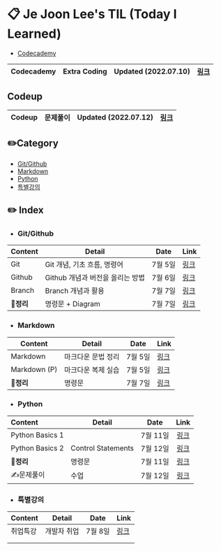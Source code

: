 # 📋  Je Joon Lee's TIL (Today I Learned) 

- [Codecademy](https://www.codecademy.com/profiles/JeJoonLee)

| Codecademy | Extra Coding | Updated (2022.07.10) | [링크](./Codecademy/README.md) |
| ---------- | ------------ | -------------------- | ------------------------------ |



## Codeup

| Codeup | 문제풀이 | Updated (2022.07.12) | [링크](./Codeup/README.md) |
| ------ | -------- | -------------------- | -------------------------- |



## ✏️Category

- [Git/Github](#gitgithub)
- [Markdown](#markdown)
- [Python](#python)
- [특별강의](#특별강의)



## ✏️ Index

- ### Git/Github

| Content | Detail                           | Date    | Link |
| ------- | -------------------------------- | ------- | ---- |
| Git     | Git 개념, 기초 흐름, 명령어      | 7월 5일 | [링크](./Git/Git.md) |
| Github  | Github 개념과 버전을 올리는 방법 | 7월 6일 | [링크](./Git/Github.md) |
| Branch | Branch 개념과 활용 | 7월 7일 | [링크](./Git/Branch,Clone.md) |
| 📌**정리** | 명령문 + Diagram | 7월 7일 | [링크](./Git/Summary.md) |



- ### Markdown

| Content      | Detail             | Date    | Link |
| ------------ | ------------------ | ------- | ---- |
| Markdown     | 마크다운 문법 정리 | 7월 5일 | [링크](./Typora/markdown_language.md)      |
| Markdown (P) | 마크다운 복제 실습 | 7월 5일 | [링크](./Typora/markdown_copy_1.md)     |
| 📌**정리** | 명령문 | 7월 7일 | [링크](./Typora/summary.md) |



- ### Python

| Content         | Detail             | Date     |                     Link                     |
| :-------------- | ------------------ | -------- | :------------------------------------------: |
| Python Basics 1 |                    | 7월 11일 |      [링크](./Python/python_basic_1.md)      |
| Python Basics 2 | Control Statements | 7월 12일 | [링크](./Python/python_control_statement.md) |
| 📌**정리**       | 명령문             | 7월 11일 |     [링크](./Python/python_operators.md)     |
| ✍️문제풀이       | 수업               | 7월 12일 |          [링크](./Python/문제풀이)           |



- ### 특별강의

| Content  | Detail      | Date    | Link                                     |
| -------- | ----------- | ------- | ---------------------------------------- |
| 취업특강 | 개발자 취업 | 7월 8일 | [링크](./Extra_lecture/extra_lecture.md) |
|          |             |         |                                          |
|          |             |         |                                          |

